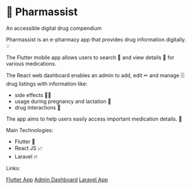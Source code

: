 
# 💊 Pharmassist  <br>   
An accessible digital drug compendium  

Pharmassist is an e-pharmacy app that provides  drug information digitally. 💡

The Flutter mobile app allows users to search 📲 and view details 📖 for various medications.  

The React web dashboard enables an admin to add, edit ✏ and manage 🗄 drug listings with information like:    

- side effects   👨‍⚕️
- usage during pregnancy and lactation   🤰   
- drug interactions 🔄

The app aims to help users easily access important medication details. 💯

Main Technologies:    
- Flutter     🎨   
- React JS 📈
- Laravel 🔥

Links:

[Flutter App](https://github.com/Amjad1Qasem/pharma_assist)
[Admin Dashboard](https://github.com/Taha1dev/pharmasisst)
[Laravel App](https://github.com/JawadRustom/pharma-assist)
